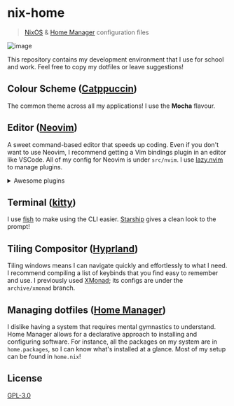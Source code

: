 # nix-home

> [NixOS](https://nixos.org) & [Home Manager](https://nix-community.github.io/home-manager) configuration files

![image](https://github.com/user-attachments/assets/e27efc0a-7b33-48e7-b991-cad44bf03ffb)

This repository contains my development environment that I use for school and work.
Feel free to copy my dotfiles or leave suggestions!

## Colour Scheme ([Catppuccin](https://github.com/catppuccin/catppuccin))

The common theme across all my applications! I use the **Mocha** flavour.

## Editor ([Neovim](https://neovim.io))

A sweet command-based editor that speeds up coding.
Even if you don't want to use Neovim, I recommend getting a Vim bindings plugin in an editor like VSCode.
All of my config for Neovim is under `src/nvim`.
I use [lazy.nvim](https://github.com/folke/lazy.nvim) to manage plugins.

<details><summary>Awesome plugins</summary>
- `mason.nvim`: LSP manager
- `nvim-treesitter`: Improved syntax highlighting
- `nvim-cmp`: Code completion engine
- `copilot.lua`: GitHub Copilot for faster coding
- `lspsaga.nvim`: Improved LSP commands
- `conform.nvim` & `nvim-lint`: Formatting and linting
- `telescope.nvim`: Fast fuzzy finder (No directory trees here!)
- `harpoon`: Quick navigation
- `lualine.nvim` & `bufferline.nvim`: Top and bottom lines UI
- `dashboard-nvim`: Startup page
- `nvim-material-icon`: Icon set for files
- `presence.nvim`: Discord rich presence to flex
</details>

## Terminal ([kitty](https://sw.kovidgoyal.net/kitty))

I use [fish](https://fishshell.com) to make using the CLI easier.
[Starship](https://starship.rs) gives a clean look to the prompt!

## Tiling Compositor ([Hyprland](https://hyprland.org))

Tiling windows means I can navigate quickly and effortlessly to what I need.
I recommend compiling a list of keybinds that you find easy to remember and use.
I previously used [XMonad](https://xmonad.org); its configs are under the `archive/xmonad` branch.

## Managing dotfiles ([Home Manager](https://nix-community.github.io/home-manager))

I dislike having a system that requires mental gymnastics to understand.
Home Manager allows for a declarative approach to installing and configuring software.
For instance, all the packages on my system are in `home.packages`, so I can know what's installed at a glance.
Most of my setup can be found in `home.nix`!

## License

[GPL-3.0](https://github.com/mathletedev/nix-home/blob/main/LICENSE)

